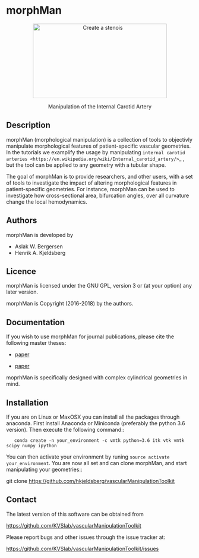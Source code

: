 morphMan
=====

<p align="center">
    <img src="https://rawgit.com/KVSlab/vascularManipulationToolkit/blob/master/docs/source/change_stenosis.png?raw=true" width="360" height="200" alt="Create a stenois"/>
</p>
<p align="center">
    Manipulation of the Internal Carotid Artery
</p>

Description
-----------

morphMan (morphological manipulation) is a collection of tools to objectivly manipulate morphological features
of patient-specific vascular geometries. In the tutorials we examplify the usage
by manipulating `internal carotid arteries <https://en.wikipedia.org/wiki/Internal_carotid_artery/>`_
, but the tool can be applied to any geometry with a tubular shape.

The goal of morphMan is to provide researchers, and other users, with a set of tools to investigate the impact
of altering morphological features in patient-specific geometries. For instance, morphMan can be used to
investigate how cross-sectional area, bifurcation angles, over all curvature change the local hemodynamics.


Authors
-------

morphMan is developed by

  * Aslak W. Bergersen 
  * Henrik A. Kjeldsberg 

Licence
-------

morphMan is licensed under the GNU GPL, version 3 or (at your option) any
later version.

morphMan is Copyright (2016-2018) by the authors.

Documentation
-------------


If you wish to use morphMan for journal publications, please cite the following master theses: 

* [paper](https://www.duo.uio.no/bitstream/handle/10852/50515/master-bergersen.pdf?sequence=5&isAllowed=y)

* [paper](https://www.duo.uio.no/bitstream/handle/10852/63389/henrikkjeldsberg_master.pdf?sequence=1&isAllowed=y)


moprhMan is specifically designed with complex cylindrical geometries in mind. 


Installation
------------

If you are on Linux or MaxOSX you can install all the packages through anaconda.
First install Anaconda or Miniconda (preferably the python 3.6 version).
Then execute the following command::

       conda create -n your_environment -c vmtk python=3.6 itk vtk vmtk scipy numpy ipython

You can then activate your environment by runing ``source activate your_environment``.
You are now all set and can clone morphMan, and start manipulating your geometries::

  git clone https://github.com/hkjeldsberg/vascularManipulationToolkit


Contact
-------

The latest version of this software can be obtained from

  https://github.com/KVSlab/vascularManipulationToolkit

Please report bugs and other issues through the issue tracker at:
  
  https://github.com/KVSlab/vascularManipulationToolkit/issues
